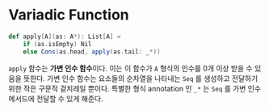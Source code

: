 # Variadic Function

```scala
def apply[A](as: A*): List[A] = 
    if (as.isEmpty) Nil
    else Cons(as.head, apply(as.tail: _*))
```

`apply` 함수는 **가변 인수 함수**이다. 이는 이 함수가 `A` 형식의 인수를 
0개 이상 받을 수 있음을 뜻한다. 가변 인수 함수는 요소들의 순차열을 나타내는 
`Seq` 를 생성하고 전달하기 위한 작은 구문적 겉치레일 뿐이다. 특별한 형식 
annotation 인 `_*` 는 `Seq` 를 가변 인수 메서드에 전달할 수 있게 해준다.
